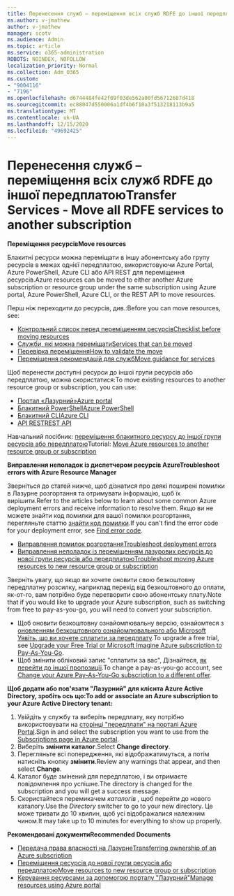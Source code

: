 ```yaml
---
title: Перенесення служб – переміщення всіх служб RDFE до іншої передплатою
ms.author: v-jmathew
author: v-jmathew
manager: scotv
ms.audience: Admin
ms.topic: article
ms.service: o365-administration
ROBOTS: NOINDEX, NOFOLLOW
localization_priority: Normal
ms.collection: Adm_O365
ms.custom:
- "9004116"
- "7196"
ms.openlocfilehash: d6744484fe42f09f03de562a00fd56712607d418
ms.sourcegitcommit: ec88047d550006a1df4b6f10a3f513218113b9a5
ms.translationtype: MT
ms.contentlocale: uk-UA
ms.lasthandoff: 12/15/2020
ms.locfileid: "49692425"
---
```

# <a name="transfer-services---move-all-rdfe-services-to-another-subscription"></a><span data-ttu-id="f7afa-102">Перенесення служб – переміщення всіх служб RDFE до іншої передплатою</span><span class="sxs-lookup"><span data-stu-id="f7afa-102">Transfer Services - Move all RDFE services to another subscription</span></span>

<span data-ttu-id="f7afa-103">**Переміщення ресурсів**</span><span class="sxs-lookup"><span data-stu-id="f7afa-103">**Move resources**</span></span>

<span data-ttu-id="f7afa-104">Блакитні ресурси можна переміщати в іншу абонентську або групу ресурсів в межах однієї передплатою, використовуючи Azure Portal, Azure PowerShell, Azure CLI або API REST для переміщення ресурсів.</span><span class="sxs-lookup"><span data-stu-id="f7afa-104">Azure resources can be moved to either another Azure subscription or resource group under the same subscription using Azure portal, Azure PowerShell, Azure CLI, or the REST API to move resources.</span></span>

<span data-ttu-id="f7afa-105">Перш ніж переходити до ресурсів, див.:</span><span class="sxs-lookup"><span data-stu-id="f7afa-105">Before you can move resources, see:</span></span>

- [<span data-ttu-id="f7afa-106">Контрольний список перед переміщенням ресурсів</span><span class="sxs-lookup"><span data-stu-id="f7afa-106">Checklist before moving resources</span></span>](https://docs.microsoft.com/azure/azure-resource-manager/resource-group-move-resources?WT.mc_id=Portal-Microsoft_Azure_Support#checklist-before-moving-resources)
- [<span data-ttu-id="f7afa-107">Служби, які можна переміщати</span><span class="sxs-lookup"><span data-stu-id="f7afa-107">Services that can be moved</span></span>](https://docs.microsoft.com/azure/azure-resource-manager/move-support-resources?WT.mc_id=Portal-Microsoft_Azure_Support)
- [<span data-ttu-id="f7afa-108">Перевірка переміщення</span><span class="sxs-lookup"><span data-stu-id="f7afa-108">How to validate the move</span></span>](https://docs.microsoft.com/azure/azure-resource-manager/resource-group-move-resources?WT.mc_id=Portal-Microsoft_Azure_Support#validate-move)
- [<span data-ttu-id="f7afa-109">Переміщення рекомендацій для служб</span><span class="sxs-lookup"><span data-stu-id="f7afa-109">Move guidance for services</span></span>](https://docs.microsoft.com/azure/azure-resource-manager/move-limitations/app-service-move-limitations?WT.mc_id=Portal-Microsoft_Azure_Support)

<span data-ttu-id="f7afa-110">Щоб перенести доступні ресурси до іншої групи ресурсів або передплатою, можна скористатися:</span><span class="sxs-lookup"><span data-stu-id="f7afa-110">To move existing resources to another resource group or subscription, you can use:</span></span>

- [<span data-ttu-id="f7afa-111">Портал «Лазурний»</span><span class="sxs-lookup"><span data-stu-id="f7afa-111">Azure portal</span></span>](https://docs.microsoft.com/azure/azure-resource-manager/resource-group-move-resources?WT.mc_id=Portal-Microsoft_Azure_Support#use-the-portal)
- [<span data-ttu-id="f7afa-112">Блакитний PowerShell</span><span class="sxs-lookup"><span data-stu-id="f7afa-112">Azure PowerShell</span></span>](https://docs.microsoft.com/azure/azure-resource-manager/resource-group-move-resources?WT.mc_id=Portal-Microsoft_Azure_Support#use-azure-powershell)
- [<span data-ttu-id="f7afa-113">Блакитний CLI</span><span class="sxs-lookup"><span data-stu-id="f7afa-113">Azure CLI</span></span>](https://docs.microsoft.com/azure/azure-resource-manager/resource-group-move-resources?WT.mc_id=Portal-Microsoft_Azure_Support#use-azure-cli)
- [<span data-ttu-id="f7afa-114">API REST</span><span class="sxs-lookup"><span data-stu-id="f7afa-114">REST API</span></span>](https://docs.microsoft.com/azure/azure-resource-manager/resource-group-move-resources?WT.mc_id=Portal-Microsoft_Azure_Support#use-rest-api)

<span data-ttu-id="f7afa-115">Навчальний посібник: [переміщення блакитного ресурсу до іншої групи ресурсів або передплатою](https://docs.microsoft.com/azure/azure-resource-manager/resource-manager-tutorial-move-resources)</span><span class="sxs-lookup"><span data-stu-id="f7afa-115">Tutorial: [Move Azure resources to another resource group or subscription](https://docs.microsoft.com/azure/azure-resource-manager/resource-manager-tutorial-move-resources)</span></span>

<span data-ttu-id="f7afa-116">**Виправлення неполадок із диспетчером ресурсів Azure**</span><span class="sxs-lookup"><span data-stu-id="f7afa-116">**Troubleshoot errors with Azure Resource Manager**</span></span>

<span data-ttu-id="f7afa-117">Зверніться до статей нижче, щоб дізнатися про деякі поширені помилки в Лазурне розгортання та отримувати інформацію, щоб їх вирішити.</span><span class="sxs-lookup"><span data-stu-id="f7afa-117">Refer to the articles below to learn about some common Azure deployment errors and receive information to resolve them.</span></span> <span data-ttu-id="f7afa-118">Якщо ви не можете знайти код помилки для вашої помилки розгортання, перегляньте статтю [знайти код помилки](https://docs.microsoft.com/azure/azure-resource-manager/resource-manager-common-deployment-errors?WT.mc_id=Portal-Microsoft_Azure_Support#find-error-code).</span><span class="sxs-lookup"><span data-stu-id="f7afa-118">If you can't find the error code for your deployment error, see [Find error code](https://docs.microsoft.com/azure/azure-resource-manager/resource-manager-common-deployment-errors?WT.mc_id=Portal-Microsoft_Azure_Support#find-error-code).</span></span>

- [<span data-ttu-id="f7afa-119">Виправлення помилок розгортання</span><span class="sxs-lookup"><span data-stu-id="f7afa-119">Troubleshoot deployment errors</span></span>](https://docs.microsoft.com/azure/azure-resource-manager/resource-manager-common-deployment-errors)
- [<span data-ttu-id="f7afa-120">Виправлення неполадок із переміщенням лазурових ресурсів до нової групи ресурсів або передплатою</span><span class="sxs-lookup"><span data-stu-id="f7afa-120">Troubleshoot moving Azure resources to new resource group or subscription</span></span>](https://docs.microsoft.com/azure/azure-resource-manager/troubleshoot-move)

<span data-ttu-id="f7afa-121">Зверніть увагу, що якщо ви хочете оновити свою безкоштовну передплатну розсилку, наприклад перехід від безкоштовного до оплати, як-от-го, вам потрібно буде перетворити свою абонентську плату.</span><span class="sxs-lookup"><span data-stu-id="f7afa-121">Note that if you would like to upgrade your Azure subscription, such as switching from free to pay-as-you-go, you will need to convert your subscription.</span></span>

- <span data-ttu-id="f7afa-122">Щоб оновити безкоштовну ознайомлювальну версію, ознайомтеся з [оновленням безкоштовного ознайомлювального або Microsoft Уявіть, що ви хочете сплатити за передплату](https://docs.microsoft.com/azure/billing/billing-upgrade-azure-subscription).</span><span class="sxs-lookup"><span data-stu-id="f7afa-122">To upgrade a free trial, see [Upgrade your Free Trial or Microsoft Imagine Azure subscription to Pay-As-You-Go](https://docs.microsoft.com/azure/billing/billing-upgrade-azure-subscription).</span></span>
- <span data-ttu-id="f7afa-123">Щоб змінити обліковий запис "сплатити за вас", Дізнайтеся, [як перейти до іншої пропозиції](https://docs.microsoft.com/azure/billing/billing-how-to-switch-azure-offer).</span><span class="sxs-lookup"><span data-stu-id="f7afa-123">To change a pay-as-you-go account, see [Change your Azure Pay-As-You-Go subscription to a different offer](https://docs.microsoft.com/azure/billing/billing-how-to-switch-azure-offer).</span></span>

<span data-ttu-id="f7afa-124">**Щоб додати або пов'язати "Лазурний" для клієнта Azure Active Directory, зробіть ось що:**</span><span class="sxs-lookup"><span data-stu-id="f7afa-124">**To add or associate an Azure subscription to your Azure Active Directory tenant:**</span></span>

1. <span data-ttu-id="f7afa-125">Увійдіть у службу та виберіть передплату, яку потрібно використовувати на [сторінці "передплати" на порталі Azure Portal](https://portal.azure.com/#blade/Microsoft_Azure_Billing/SubscriptionsBlade).</span><span class="sxs-lookup"><span data-stu-id="f7afa-125">Sign in and select the subscription you want to use from the [Subscriptions page in Azure portal](https://portal.azure.com/#blade/Microsoft_Azure_Billing/SubscriptionsBlade).</span></span>
2. <span data-ttu-id="f7afa-126">Виберіть **змінити каталог**.</span><span class="sxs-lookup"><span data-stu-id="f7afa-126">Select **Change directory**.</span></span>
3. <span data-ttu-id="f7afa-127">Перегляньте всі попередження, які відображатимуться, а потім натисніть кнопку **змінити**.</span><span class="sxs-lookup"><span data-stu-id="f7afa-127">Review any warnings that appear, and then select **Change**.</span></span>
4. <span data-ttu-id="f7afa-128">Каталог буде змінений для передплатою, і ви отримаєте повідомлення про успішне.</span><span class="sxs-lookup"><span data-stu-id="f7afa-128">The directory is changed for the subscription and you will get a success message.</span></span>
5. <span data-ttu-id="f7afa-129">Скористайтеся перемикачем *каталогів* , щоб перейти до нового каталогу.</span><span class="sxs-lookup"><span data-stu-id="f7afa-129">Use the *Directory* switcher to go to your new directory.</span></span> <span data-ttu-id="f7afa-130">Це може тривати до 10 хвилин, щоб усі відображалися належним чином.</span><span class="sxs-lookup"><span data-stu-id="f7afa-130">It may take up to 10 minutes for everything to show up properly.</span></span>

<span data-ttu-id="f7afa-131">**Рекомендовані документи**</span><span class="sxs-lookup"><span data-stu-id="f7afa-131">**Recommended Documents**</span></span>

- [<span data-ttu-id="f7afa-132">Передача права власності на Лазурне</span><span class="sxs-lookup"><span data-stu-id="f7afa-132">Transferring ownership of an Azure subscription</span></span>](https://docs.microsoft.com/azure/billing-subscription-transfer)
- [<span data-ttu-id="f7afa-133">Переміщення ресурсів до нової групи ресурсів або передплатою</span><span class="sxs-lookup"><span data-stu-id="f7afa-133">Move resources to new resource group or subscription</span></span>](https://docs.microsoft.com/azure/azure-resource-manager/resource-group-move-resources)
- [<span data-ttu-id="f7afa-134">Керування ресурсами за допомогою порталу "Лазурний"</span><span class="sxs-lookup"><span data-stu-id="f7afa-134">Manage resources using Azure portal</span></span>](https://docs.microsoft.com/azure/azure-resource-manager/resource-group-portal)
